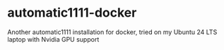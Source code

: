 # automatic1111-docker
Another automatic1111 installation for docker, tried on my Ubuntu 24 LTS laptop with Nvidia GPU support
